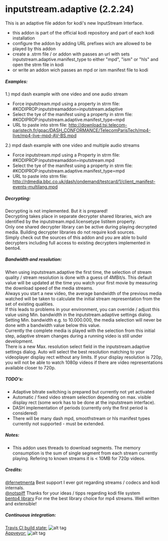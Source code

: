 # inputstream.adaptive (2.2.24)

This is an adaptive file addon for kodi's new InputStream Interface.

- this addon is part of the official kodi repository and part of each kodi installation
- configure the addon by adding URL prefixes wich are allowed to be played by this addon
- create a .strm file / or addon with passes an url with sets inputstream.adaptive.manifest_type to either "mpd", "ism" or "hls" and open the strm file in kodi
- or write an addon wich passes an mpd or ism manifest file to kodi

##### Examples:
1.) mpd dash example with one video and one audio stream
- Force inputstream.mpd using a property in strm file: #KODIPROP:inputstreamaddon=inputstream.adaptive
- Select the tye of the manifest using a property in strm file: #KODIPROP:inputstream.adaptive.manifest_type=mpd
- URL to paste into strm file: http://download.tsi.telecom-paristech.fr/gpac/DASH_CONFORMANCE/TelecomParisTech/mp4-live/mp4-live-mpd-AV-BS.mpd

2.) mpd dash example with one video and multiple audio streams
- Force inputstream.mpd using a Property in strm file: #KODIPROP:inputstreamaddon=inputstream.mpd
- Select the tye of the manifest using a property in strm file: #KODIPROP:inputstream.adaptive.manifest_type=mpd
- URL to paste into strm file: http://rdmedia.bbc.co.uk/dash/ondemand/testcard/1/client_manifest-events-multilang.mpd

##### Decrypting:
Decrypting is not implemented. But it is prepared!  
Decrypting takes place in separate decrypter shared libraries, wich are identified by the inputstream.mpd.licensetype listitem property.  
Only one shared decrypter library can be active during playing decrypted media. Building decrypter libraries do not require kodi sources.  
Simply check out the sources of this addon and you are able to build decrypters including full access to existing decrypters implemented in bento4.

##### Bandwidth and resolution:
When using inputstream.adaptive the first time, the selection of stream quality / stream resolution is done with a guess of 4MBit/s. This default value will be updated at the time you watch your first movie by measuring the download speed of the media streams.  
Always you start a new video, the average bandwidth of the previous media watched will be taken to calculate the initial stream representation from the set of existing qualities.  
If this leads to problems in your environment, you can override / adjust this value using Min. bandwidth in the inputstream.adaptive settings dialog. Setting Min. bandwidth e.g. to 10.000.000, the media selection will never be done with a bandwidth value below 
this value.  
Currently the complete media is played with the selection from this initial step, adaptive stream changes during a running video is still under development.  
There is a new Max. resolution select field in the inputstream.adaptive settings dialog.
Auto will select the best resolution matching to your videoplayer display rect without any limits.
If your display resolution is 720p, you will not be able to watch 1080p videos if there are video representations available closer to 720p.  


##### TODO's:
- Adaptive bitrate switching is prepared but currently not yet activated  
- Automatic / fixed video stream selection depending on max. visible display rect (some work has to be done at the inputstream interface).
- DASH implementation of periods (currently only the first period is considered)
- There will be many dash mpd, smoothstream or hls manifest types currently not supported - must be extended. 

##### Notes:
- This addon uses threads to download segments. The memory consumption is the sum of single segment from each stream currently playing. Refering to known streams it is < 10MB for 720p videos.

##### Credits:
[@fernetmenta](github.com/fernetmenta) Best support I ever got regarding streams / codecs and kodi internals.  
[@notspiff](https://github.com/notspiff) Thanks for your ideas / tipps regarding kodi file system  
[bento4 library](https://www.bento4.com/) For me the best library choice for mp4 streams. Well written and extensible!

##### Continuous integration:
[Travis CI build state:](https://travis-ci.org/peak3d) ![alt tag](https://travis-ci.org/peak3d/inputstream.adaptive.svg?branch=master)  
[Appveyor:](https://ci.appveyor.com/project/peak3d) ![alt tag](https://ci.appveyor.com/api/projects/status/ah9s8usgxhangq7o?svg=true)
